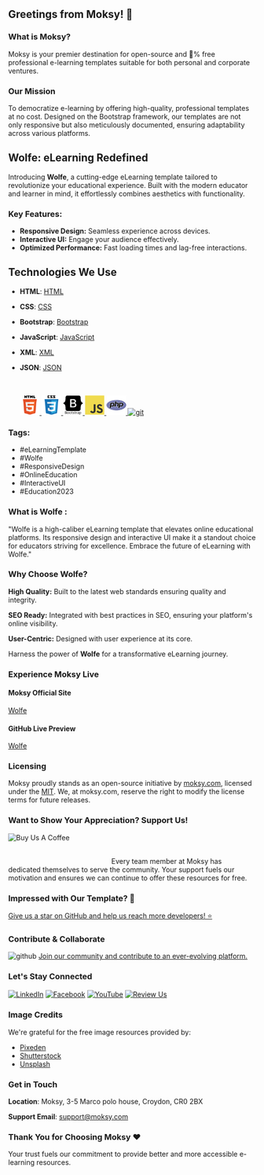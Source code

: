## Greetings from Moksy! 👋

### What is Moksy?
Moksy is your premier destination for open-source and 💯% free professional e-learning templates suitable for both personal and corporate ventures.

### Our Mission
To democratize e-learning by offering high-quality, professional templates at no cost. Designed on the Bootstrap framework, our templates are not only responsive but also meticulously documented, ensuring adaptability across various platforms.

## Wolfe: eLearning Redefined

Introducing **Wolfe**, a cutting-edge eLearning template tailored to revolutionize your educational experience. Built with the modern educator and learner in mind, it effortlessly combines aesthetics with functionality.

### Key Features:
- **Responsive Design:** Seamless experience across devices.
- **Interactive UI:** Engage your audience effectively.
- **Optimized Performance:** Fast loading times and lag-free interactions.

## Technologies We Use

- **HTML**: [HTML](https://developer.mozilla.org/en-US/docs/Web/HTML)
- **CSS**: [CSS](https://developer.mozilla.org/en-US/docs/Web/CSS)
- **Bootstrap**: [Bootstrap](https://getbootstrap.com/)
- **JavaScript**: [JavaScript](https://developer.mozilla.org/en-US/docs/Web/JavaScript)
- **XML**: [XML](https://www.w3.org/XML/)
- **JSON**: [JSON](https://www.json.org/json-en.html)

  <br/>  <br/>
<a href="https://www.w3.org/html/" target="_blank"> <img src="https://raw.githubusercontent.com/devicons/devicon/master/icons/html5/html5-original-wordmark.svg" alt="html5" width="40" height="40"/> </a>
<a href="https://www.w3schools.com/css/" target="_blank"> <img src="https://raw.githubusercontent.com/devicons/devicon/master/icons/css3/css3-original-wordmark.svg" alt="css3" width="40" height="40"/> </a> 
<a href="https://getbootstrap.com" target="_blank"> <img src="https://raw.githubusercontent.com/devicons/devicon/master/icons/bootstrap/bootstrap-plain-wordmark.svg" alt="bootstrap" width="40" height="40"/> </a>
<a href="https://developer.mozilla.org/en-US/docs/Web/JavaScript" target="_blank" rel="no-referrer"> <img src="https://raw.githubusercontent.com/devicons/devicon/master/icons/javascript/javascript-original.svg" alt="javascript" width="40" height="40"/> </a>
<a href="https://www.php.net" target="_blank" rel="no-referrer"> <img src="https://raw.githubusercontent.com/devicons/devicon/master/icons/php/php-original.svg" alt="php" width="40" height="40"/> </a>
<a href="https://git-scm.com/" target="_blank"> <img src="https://www.vectorlogo.zone/logos/git-scm/git-scm-icon.svg" alt="git" width="40" height="40"/> </a> 



### Tags:
- #eLearningTemplate
- #Wolfe
- #ResponsiveDesign
- #OnlineEducation
- #InteractiveUI
- #Education2023

### What is Wolfe :
"Wolfe is a high-caliber eLearning template that elevates online educational platforms. Its responsive design and interactive UI make it a standout choice for educators striving for excellence. Embrace the future of eLearning with Wolfe."

### Why Choose Wolfe?
**High Quality:** Built to the latest web standards ensuring quality and integrity.

**SEO Ready:** Integrated with best practices in SEO, ensuring your platform's online visibility.

**User-Centric:** Designed with user experience at its core.

Harness the power of **Wolfe** for a transformative eLearning journey.


### Experience Moksy Live
#### Moksy Official Site
[Wolfe](https://moksy.com/templates/wolfe/?project_id=11423)

#### GitHub Live Preview
[Wolfe](https://moksy-lab.github.io/wolfe/)

### Licensing
Moksy proudly stands as an open-source initiative by [moksy.com](https://moksy.com), licensed under the [MIT](https://opensource.org/licenses/MIT). We, at moksy.com, reserve the right to modify the license terms for future releases.

### Want to Show Your Appreciation? Support Us!
<a href="https://www.paypal.com/donate/?hosted_button_id=Q279LEZ5BAWBY">
    <img align="left" src="https://cdn.buymeacoffee.com/buttons/v2/default-yellow.png" height="50" width="210" alt="Buy Us A Coffee" />
</a>

<br/><br/>

Every team member at Moksy has dedicated themselves to serve the community. Your support fuels our motivation and ensures we can continue to offer these resources for free.

### Impressed with Our Template? 🌟
<a href="https://github.com/Moksy-Lab/sarah">
    Give us a star on GitHub and help us reach more developers! ⭐️
</a>

### Contribute & Collaborate
<img src="https://cdn.jsdelivr.net/npm/simple-icons@3.0.1/icons/github.svg" alt="github" width="40" height="40"/>
<a href="https://github.com/Moksy-Lab/wolfe">
Join our community and contribute to an ever-evolving platform.
</a>

### Let's Stay Connected
<p align="left">
<a href="https://www.linkedin.com/company/moksyuk/" target="blank"><img align="center" src="https://raw.githubusercontent.com/rahuldkjain/github-profile-readme-generator/master/src/images/icons/Social/linked-in-alt.svg" alt="LinkedIn" height="30" width="40" /></a>
<a href="https://www.facebook.com/moksyuk" target="blank"><img align="center" src="https://raw.githubusercontent.com/rahuldkjain/github-profile-readme-generator/master/src/images/icons/Social/facebook.svg" alt="Facebook" height="30" width="40" /></a>
<a href="https://www.youtube.com/channel/UCTXQx-lXRoOeGy9b-B0RXMg" target="blank"><img align="center" src="https://raw.githubusercontent.com/rahuldkjain/github-profile-readme-generator/master/src/images/icons/Social/youtube.svg" alt="YouTube" height="30" width="40" /></a>
<a href="https://g.page/r/CWIjjM1wv6tFEB0/review" target="blank"><img align="center" src="https://png.pngtree.com/element_our/sm/20180526/sm_5b09436fd0515.jpg" alt="Review Us" height="30" width="40" /></a>   
</p>

### Image Credits
We're grateful for the free image resources provided by:
- [Pixeden](https://www.pixeden.com/)
- [Shutterstock](https://www.shutterstock.com/)
- [Unsplash](https://unsplash.com/)

### Get in Touch
**Location**: Moksy, 3-5 Marco polo house, Croydon, CR0 2BX

**Support Email**: support@moksy.com

### Thank You for Choosing Moksy ❤️
Your trust fuels our commitment to provide better and more accessible e-learning resources.